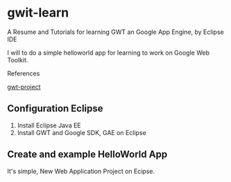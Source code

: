 # gwit-learn
A Resume and Tutorials for learning GWT an Google App Engine, by Eclipse IDE

I will to do a simple helloworld app for learning to work on Google Web Toolkit.

References

[gwt-project](http://www.gwtproject.org/)

## Configuration Eclipse
1. Install Eclipse Java EE
2. Install GWT and Google SDK, GAE on Eclipse


## Create and example HelloWorld App

It's simple, New Web Application Project on Ecipse.


